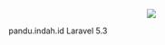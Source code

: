 <p align="center"><img src="http://pandu.indah.id/assets/img/pandu.png"></p>
pandu.indah.id
Laravel 5.3

